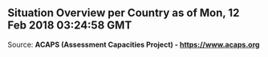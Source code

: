 ## Situation Overview per Country as of Mon, 12 Feb 2018 03:24:58 GMT

Source: **ACAPS (Assessment Capacities Project) - https://www.acaps.org**